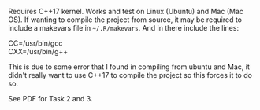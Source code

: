 Requires C++17 kernel. Works and test on Linux (Ubuntu) and Mac (Mac OS). If wanting to compile the project from source, it may be required to include a makevars file in `~/.R/makevars`. And in there include the lines:

CC=/usr/bin/gcc <br>
CXX=/usr/bin/g++

This is due to some error that I found in compiling from ubuntu and Mac, it didn't really want to use C++17 to compile the project so this forces it to do so.

See PDF for Task 2 and 3.

